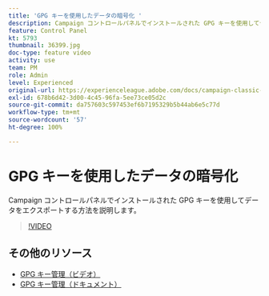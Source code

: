 ```yaml
---
title: 'GPG キーを使用したデータの暗号化 '
description: Campaign コントロールパネルでインストールされた GPG キーを使用してデータをエクスポートする方法を説明します。
feature: Control Panel
kt: 5793
thumbnail: 36399.jpg
doc-type: feature video
activity: use
team: PM
role: Admin
level: Experienced
original-url: https://experienceleague.adobe.com/docs/campaign-classic-learn/tutorials/administrating/control-panel-acc/gpg-key-management/using-a-gpg-key-to-encrypt-data.html
exl-id: 678b6d42-3d00-4c45-96fa-5ee73ce05d2c
source-git-commit: da757603c597453ef6b7195329b5b44ab6e5c77d
workflow-type: tm+mt
source-wordcount: '57'
ht-degree: 100%

---
```


# GPG キーを使用したデータの暗号化

Campaign コントロールパネルでインストールされた GPG キーを使用してデータをエクスポートする方法を説明します。

>[!VIDEO](https://video.tv.adobe.com/v/36399?quality=12)

## その他のリソース

* [GPG キー管理（ビデオ）](./gpg-key-management-overview.md)
* [GPG キー管理（ドキュメント）](https://experienceleague.adobe.com/docs/control-panel/using/instances-settings/gpg-keys-management.html?lang=ja)
